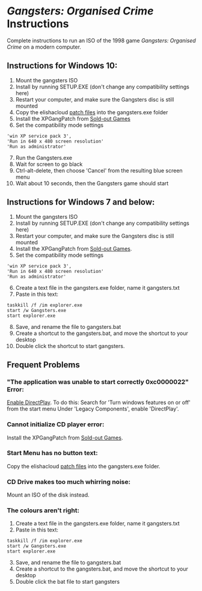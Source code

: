 # _Gangsters: Organised Crime_ Instructions
Complete instructions to run an ISO of the 1998 game _Gangsters: Organised Crime_ on a modern computer.

## Instructions for Windows 10:
1. Mount the gangsters ISO
2. Install by running SETUP.EXE (don't change any compatibility settings here)
3. Restart your computer, and make sure the Gangsters disc is still mounted
4. Copy the elishacloud [patch files](https://github.com/elishacloud/dxwrapper/wiki/Gangsters-Organized-Crime) into the gangsters.exe folder
5. Install the XPGangPatch from [Sold-out Games](http://www.sold-out.co.uk/soldout/support/gangsters.html)
6. Set the compatibility mode settings
```
'win XP service pack 3',
'Run in 640 x 480 screen resolution'
'Run as administrator'
```
7. Run the Gangsters.exe
8. Wait for screen to go black
9. Ctrl-alt-delete, then choose 'Cancel' from the resulting blue screen menu
10. Wait about 10 seconds, then the Gangsters game should start

## Instructions for Windows 7 and below:
1. Mount the gangsters ISO
2. Install by running SETUP.EXE (don't change any compatibility settings here)
3. Restart your computer, and make sure the Gangsters disc is still mounted
4. Install the XPGangPatch from [Sold-out Games](http://www.sold-out.co.uk/soldout/support/gangsters.html).
5. Set the compatibility mode settings
```
'win XP service pack 3',
'Run in 640 x 480 screen resolution'
'Run as administrator'
```
6. Create a text file in the gangsters.exe folder, name it gangsters.txt
7. Paste in this text:
```
taskkill /f /im explorer.exe
start /w Gangsters.exe
start explorer.exe
```
8. Save, and rename the file to gangsters.bat
9. Create a shortcut to the gangsters.bat, and move the shortcut to your desktop
10. Double click the shortcut to start gangsters.


## Frequent Problems

### "The application was unable to start correctly 0xc0000022" Error:
[Enable DirectPlay](https://www.youtube.com/watch?v=llI1vc1scbw). To do this:
Search for 'Turn windows features on or off' from the start menu
Under 'Legacy Components', enable 'DirectPlay'.

### Cannot initialize CD player error:
Install the XPGangPatch from [Sold-out Games](http://www.sold-out.co.uk/soldout/support/gangsters.html).

### Start Menu has no button text:
Copy the elishacloud [patch files](https://github.com/elishacloud/dxwrapper/wiki/Gangsters-Organized-Crime) into the gangsters.exe folder.

### CD Drive makes too much whirring noise:
Mount an ISO of the disk instead.

### The colours aren't right:
1. Create a text file in the gangsters.exe folder, name it gangsters.txt
2. Paste in this text:
```
taskkill /f /im explorer.exe
start /w Gangsters.exe
start explorer.exe
```
3. Save, and rename the file to gangsters.bat
4. Create a shortcut to the gangsters.bat, and move the shortcut to your desktop
5. Double click the bat file to start gangsters
